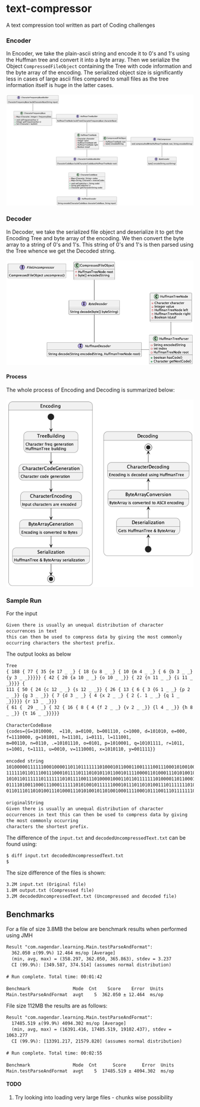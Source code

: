 # text-compressor
A text compression tool written as part of Coding challenges

### Encoder
In Encoder, we take the plain-ascii string and encode it to 0's and 1's using the Huffman tree and convert it into a byte array.
Then we serialize the Object `CompressedFileObject`
containing the Tree with code information and the byte array of the encoding. The serialized object size is
significantly less in cases of large ascii files compared to small files as the tree information itself is
huge in the latter cases.<br><br>
![Class diagram for Encoder](uml/EncoderClassDiagram.png "Class diagram of Encoder")

### Decoder
In Decoder, we take the serialized file object and deserialize it to get the Encoding Tree and byte array of the encoding.
We then convert the byte array to a string of 0's and 1's. This string of 0's and 1's is then parsed using the Tree
whence we get the Decoded string.<br><br>
![Class diagram for Decoder](uml/DecoderClassDiagram.png "Class diagram of Decoder")

#### Process
The whole process of Encoding and Decoding is summarized below:<br><br>
![State diagram of Process](uml/Process.png "State diagram of Process")

### Sample Run

For the input
```commandline
Given there is usually an unequal distribution of character occurrences in text 
this can then be used to compress data by giving the most commonly occurring characters the shortest prefix.
```
The output looks as below
```commandline
Tree
{ 188 { 77 { 35 {e 17 _ _} { 18 {u 8 _ _} { 10 {m 4 _ _} { 6 {b 3 _ _} {y 3 _ _}}}}} { 42 { 20 {a 10 _ _} {o 10 _ _}} { 22 {n 11 _ _} {i 11 _ _}}}} { 
111 { 50 { 24 {c 12 _ _} {s 12 _ _}} { 26 { 13 { 6 { 3 {G 1 _ _} {p 2 _ _}} {g 3 _ _}} { 7 {d 3 _ _} { 4 {x 2 _ _} { 2 {. 1 _ _} {q 1 _ _}}}}} {r 13 _ _}}} 
{ 61 {  29 _ _} { 32 { 16 { 8 { 4 {f 2 _ _} {v 2 _ _}} {l 4 _ _}} {h 8 _ _}} {t 16 _ _}}}}}

CharacterCodeBase
{codes={G=1010000,  =110, a=0100, b=001110, c=1000, d=101010, e=000, f=1110000, g=101001, h=11101, i=0111, l=111001, 
m=00110, n=0110, .=10101110, o=0101, p=1010001, q=10101111, r=1011, s=1001, t=1111, u=0010, v=1110001, x=1010110, y=001111}}

encoded string
10100000111111000100001101101111111010001011000110011110011100010100100100100111001111001001111110010001101100010011000010101111001001001110011101010100111100
11111101101110011100010111101110101011011001011110000110100011101010010110100100011110001011110010110001000001010111011000011010000001001110011101101101111000
10101101111110111111101011110011101000010001101101111111010000110110001110000110001010010001010101101111010111010000101001101010001101100010011001110101010010
01111010011000111000111111010100101111110001011101101010011101111111010001100011001011001111111010000101001100011001010110111001001111110010110001000001010111
011011101101010011101000111010100101101001000111100010111001110111111101000110100111101010110111111000100111111101010001101100011100000111101011010101110

originalString
Given there is usually an unequal distribution of character occurrences in text this can then be used to compress data by giving the most commonly occurring 
characters the shortest prefix.
```

The difference of the `input.txt` and `decodedUncompressedText.txt` can be found using:
```commandline
$ diff input.txt decodedUncompressedText.txt
$
```

The size difference of the files is shown:
```commandline
3.2M input.txt (Original file)
1.8M output.txt (Compressed file)
3.2M decodedUncompressedText.txt (Uncompressed and decoded file)
```

## Benchmarks

For a file of size 3.8MB the below are benchmark results when performed using JMH
```commandline
Result "com.nagendar.learning.Main.testParseAndFormat":
  362.050 ±(99.9%) 12.464 ms/op [Average]
  (min, avg, max) = (358.297, 362.050, 365.863), stdev = 3.237
  CI (99.9%): [349.587, 374.514] (assumes normal distribution)

# Run complete. Total time: 00:01:42

Benchmark                Mode  Cnt    Score    Error  Units
Main.testParseAndFormat  avgt    5  362.050 ± 12.464  ms/op
```

File size 112MB the results are as follows:
```commandline
Result "com.nagendar.learning.Main.testParseAndFormat":
  17485.519 ±(99.9%) 4094.302 ms/op [Average]
  (min, avg, max) = (16391.416, 17485.519, 19102.437), stdev = 1063.277
  CI (99.9%): [13391.217, 21579.820] (assumes normal distribution)

# Run complete. Total time: 00:02:55

Benchmark                Mode  Cnt      Score      Error  Units
Main.testParseAndFormat  avgt    5  17485.519 ± 4094.302  ms/op
```

#### TODO
1. Try looking into loading very large files - chunks wise possibility